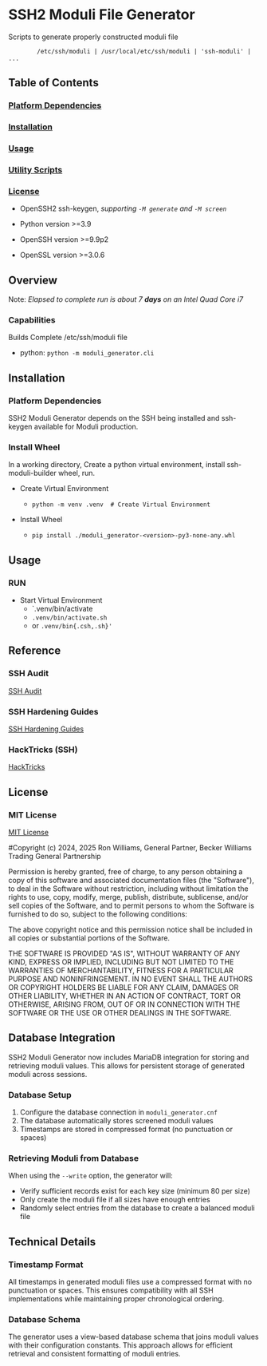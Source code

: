 # SSH2 Moduli File Generator

Scripts to generate properly constructed moduli file

            /etc/ssh/moduli | /usr/local/etc/ssh/moduli | 'ssh-moduli' | ...

## Table of Contents

### [Platform Dependencies](#platform-dependencies)

### [Installation](#installation)

### [Usage](#usage)

### [Utility Scripts](#utility-scripts)

### [License](#mit-license)

- OpenSSH2 ssh-keygen, _supporting `-M generate` and `-M screen`_

- Python version >=3.9

- OpenSSH version >=9.9p2

- OpenSSL version >=3.0.6

## Overview

Note: _Elapsed to complete run is about 7 **days** on an Intel Quad Core i7_

### Capabilities

Builds Complete /etc/ssh/moduli file

- python: `python -m moduli_generator.cli`

## Installation

### Platform Dependencies

SSH2 Moduli Generator depends on the SSH being installed and ssh-keygen available for Moduli production.

### Install Wheel

In a working directory, Create a python virtual environment, install ssh-moduli-builder wheel, run.

- Create Virtual Environment
    - `python -m venv .venv  # Create Virtual Environment`

- Install Wheel
    - `pip install ./moduli_generator-<version>-py3-none-any.whl`

## Usage

### RUN

- Start Virtual Environment
  - `.venv/bin/activate
  - `.venv/bin/activate.sh`
  - or `.venv/bin{.csh,.sh}'`

## Reference

### SSH Audit

[SSH Audit](https://github.com/jtesta/ssh-audit)

### SSH Hardening Guides

[SSH Hardening Guides](https://www.ssh-audit.com/hardening_guides.html)

### HackTricks (SSH)

[HackTricks](https://book.hacktricks.xyz/network-services-pentesting/pentesting-ssh)

## License

### MIT License

[MIT License](#LICENSE)

#Copyright (c) 2024, 2025 Ron Williams, General Partner, Becker Williams Trading General Partnership

Permission is hereby granted, free of charge, to any person obtaining a copy
of this software and associated documentation files (the "Software"), to deal
in the Software without restriction, including without limitation the rights
to use, copy, modify, merge, publish, distribute, sublicense, and/or sell
copies of the Software, and to permit persons to whom the Software is
furnished to do so, subject to the following conditions:

The above copyright notice and this permission notice shall be included in all
copies or substantial portions of the Software.

THE SOFTWARE IS PROVIDED "AS IS", WITHOUT WARRANTY OF ANY KIND, EXPRESS OR
IMPLIED, INCLUDING BUT NOT LIMITED TO THE WARRANTIES OF MERCHANTABILITY,
FITNESS FOR A PARTICULAR PURPOSE AND NONINFRINGEMENT. IN NO EVENT SHALL THE
AUTHORS OR COPYRIGHT HOLDERS BE LIABLE FOR ANY CLAIM, DAMAGES OR OTHER
LIABILITY, WHETHER IN AN ACTION OF CONTRACT, TORT OR OTHERWISE, ARISING FROM,
OUT OF OR IN CONNECTION WITH THE SOFTWARE OR THE USE OR OTHER DEALINGS IN THE
SOFTWARE.

## Database Integration

SSH2 Moduli Generator now includes MariaDB integration for storing and retrieving moduli values. 
This allows for persistent storage of generated moduli across sessions.

### Database Setup

1. Configure the database connection in `moduli_generator.cnf`
2. The database automatically stores screened moduli values
3. Timestamps are stored in compressed format (no punctuation or spaces)

### Retrieving Moduli from Database

When using the `--write` option, the generator will:
- Verify sufficient records exist for each key size (minimum 80 per size)
- Only create the moduli file if all sizes have enough entries
- Randomly select entries from the database to create a balanced moduli file

## Technical Details

### Timestamp Format

All timestamps in generated moduli files use a compressed format with no punctuation or spaces.
This ensures compatibility with all SSH implementations while maintaining proper chronological ordering.

### Database Schema

The generator uses a view-based database schema that joins moduli values with their configuration constants.
This approach allows for efficient retrieval and consistent formatting of moduli entries.